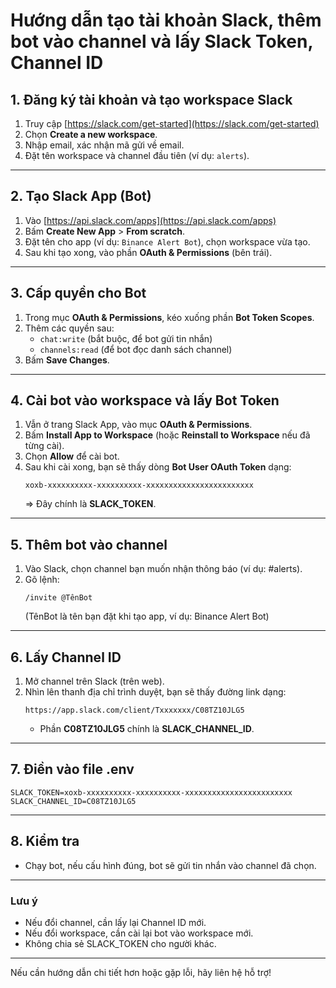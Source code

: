 # Hướng dẫn tạo tài khoản Slack, thêm bot vào channel và lấy Slack Token, Channel ID

## 1. Đăng ký tài khoản và tạo workspace Slack

1. Truy cập [https://slack.com/get-started](https://slack.com/get-started)
2. Chọn **Create a new workspace**.
3. Nhập email, xác nhận mã gửi về email.
4. Đặt tên workspace và channel đầu tiên (ví dụ: `alerts`).

---

## 2. Tạo Slack App (Bot)

1. Vào [https://api.slack.com/apps](https://api.slack.com/apps)
2. Bấm **Create New App** > **From scratch**.
3. Đặt tên cho app (ví dụ: `Binance Alert Bot`), chọn workspace vừa tạo.
4. Sau khi tạo xong, vào phần **OAuth & Permissions** (bên trái).

---

## 3. Cấp quyền cho Bot

1. Trong mục **OAuth & Permissions**, kéo xuống phần **Bot Token Scopes**.
2. Thêm các quyền sau:
   - `chat:write` (bắt buộc, để bot gửi tin nhắn)
   - `channels:read` (để bot đọc danh sách channel)
3. Bấm **Save Changes**.

---

## 4. Cài bot vào workspace và lấy Bot Token

1. Vẫn ở trang Slack App, vào mục **OAuth & Permissions**.
2. Bấm **Install App to Workspace** (hoặc **Reinstall to Workspace** nếu đã từng cài).
3. Chọn **Allow** để cài bot.
4. Sau khi cài xong, bạn sẽ thấy dòng **Bot User OAuth Token** dạng:
   ```
   xoxb-xxxxxxxxxx-xxxxxxxxxx-xxxxxxxxxxxxxxxxxxxxxxxx
   ```
   => Đây chính là **SLACK_TOKEN**.

---

## 5. Thêm bot vào channel

1. Vào Slack, chọn channel bạn muốn nhận thông báo (ví dụ: #alerts).
2. Gõ lệnh:
   ```
   /invite @TênBot
   ```
   (TênBot là tên bạn đặt khi tạo app, ví dụ: Binance Alert Bot)

---

## 6. Lấy Channel ID

1. Mở channel trên Slack (trên web).
2. Nhìn lên thanh địa chỉ trình duyệt, bạn sẽ thấy đường link dạng:
   ```
   https://app.slack.com/client/Txxxxxxx/C08TZ10JLG5
   ```
   - Phần **C08TZ10JLG5** chính là **SLACK_CHANNEL_ID**.

---

## 7. Điền vào file .env

```env
SLACK_TOKEN=xoxb-xxxxxxxxxx-xxxxxxxxxx-xxxxxxxxxxxxxxxxxxxxxxxx
SLACK_CHANNEL_ID=C08TZ10JLG5
```

---

## 8. Kiểm tra

- Chạy bot, nếu cấu hình đúng, bot sẽ gửi tin nhắn vào channel đã chọn.

---

### Lưu ý

- Nếu đổi channel, cần lấy lại Channel ID mới.
- Nếu đổi workspace, cần cài lại bot vào workspace mới.
- Không chia sẻ SLACK_TOKEN cho người khác.

---

Nếu cần hướng dẫn chi tiết hơn hoặc gặp lỗi, hãy liên hệ hỗ trợ!
